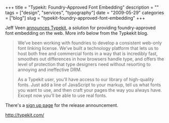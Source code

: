 +++
title = "Typekit: Foundry-Approved Font Embedding"
description = ""
tags = ["design", "services", "typography"]
date = "2009-05-29"
categories = ["blog"]
slug = "typekit-foundry-approved-font-embedding"
+++



<p>Jeff Veen <a href="http://blog.typekit.com/2009/05/27/introducing-typekit/">announces Typekit</a>, a solution for providing foundry-approved font embedding on the web. More info below from the Typkekit blog.</p>
<blockquote><p>We’ve been working with foundries to develop a consistent web-only font linking license. We’ve built a technology platform that lets us to host both free and commercial fonts in a way that is incredibly fast, smoothes out differences in how browsers handle type, and offers the level of protection that type designers need without resorting to annoying and ineffective DRM.</p>
<p>As a Typekit user, you’ll have access to our library of high-quality fonts. Just add a line of JavaScript to your markup, tell us what fonts you want to use, and then craft your pages the way you always have. Except now you’ll be able to use real fonts.</p></blockquote>
<p>There's a <a href="http://typekit.com/">sign up page</a> for the release announcement. </p>
    
  <a href="http://typekit.com/">http://typekit.com/</a>
